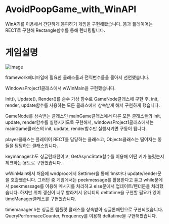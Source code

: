 # AvoidPoopGame_with_WinAPI
WinAPI를 이용해서 간단하게 똥피하기 게임을 구현해봤습니다. 
똥과 플레이어는 RECT로 구현해 Rectangle함수를 통해 렌더링됩니다.

# 게임설명
![image](https://github.com/jh11240/AvoidPoopGame_with_WinAPI/assets/73728655/f79be63a-f20f-45d7-b8e6-40a2c285effd)

framework헤더파일에 필요한 클래스들과 전역변수들을 몰아서 선언했습니다.

WindowsProject1클래스에서 wWinMain을 구현했습니다. 

Init(), Update(), Render()를 순수 가상 함수로 GameNode클래스에 구현 후, 
init, render, update함수를 사용하는 모든 클래스에서 상속받게 해서 구현하게 했습니다. 

GameNode를 상속받는 클래스인 mainGame클래스에서 다른 모든 클래스들의 init, update, render함수를 실행시키도록 구현해서, 
windowsProject1클래스에서는 mainGame클래스의 init, update, render함수만 실행시키면 구동이 됩니다.

player클래스는 플레이어 RECT를 담당하는 클래스고, Objects클래스는 떨어지는 똥들을 담당하는 클래스입니다. 

keymanager.h도 싱글턴패턴이고, GetAsyncState함수를 이용해 어떤 키가 눌렸는지 체크하는 용도로 구현했습니다. 

wWinMain에서 처음에 wndproc에서 Settimer을 통해 1ms마다 update/render문을 호출했습니다.
그러던 중 게임에서는 peekmessage를 활용한다고 듣고  while문에서 peekmessage를 이용해 메시지를 처리하고 else문에서 업데이트/렌더문을 처리했습니다.
하지만 위치 갱신이 너무 빨라져서 유니티의 deltatime을 구현할 필요가 있어 timeManager클래스를 구현했습니다.

timemanager.h는 싱글톤 템플릿 클래스를 상속받아 싱글톤패턴으로 구현되었습니다. 
QueryPerformaceCounter, Frequency를 이용해 deltatime을 구현해봤습니다.   

